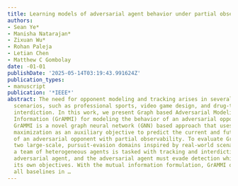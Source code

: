 ```yaml
---
title: Learning models of adversarial agent behavior under partial observability
authors:
- Sean Ye*
- Manisha Natarajan*
- Zixuan Wu*
- Rohan Paleja
- Letian Chen
- Matthew C Gombolay
date: -01-01
publishDate: '2025-05-14T03:19:43.991624Z'
publication_types:
- manuscript
publication: '*IEEE*'
abstract: The need for opponent modeling and tracking arises in several real-world
  scenarios, such as professional sports, video game design, and drug-trafficking
  interdiction. In this work, we present Graph based Adversarial Modeling with Mutual
  Information (GrAMMI) for modeling the behavior of an adversarial opponent agent.
  GrAMMI is a novel graph neural network (GNN) based approach that uses mutual information
  maximization as an auxiliary objective to predict the current and future states
  of an adversarial opponent with partial observability. To evaluate GrAMMI, we design
  two large-scale, pursuit-evasion domains inspired by real-world scenarios, where
  a team of heterogeneous agents is tasked with tracking and interdicting a single
  adversarial agent, and the adversarial agent must evade detection while achieving
  its own objectives. With the mutual information formulation, GrAMMI outperforms
  all baselines in …
---
```

